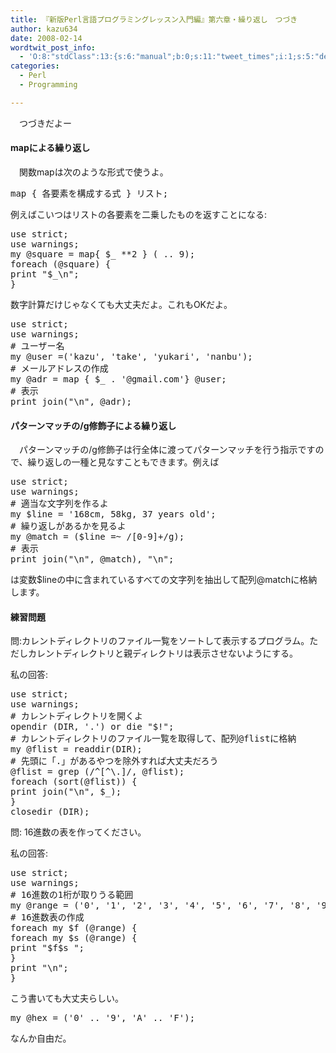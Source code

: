 ```yaml
---
title: 『新版Perl言語プログラミングレッスン入門編』第六章・繰り返し　つづき
author: kazu634
date: 2008-02-14
wordtwit_post_info:
  - 'O:8:"stdClass":13:{s:6:"manual";b:0;s:11:"tweet_times";i:1;s:5:"delay";i:0;s:7:"enabled";i:1;s:10:"separation";s:2:"60";s:7:"version";s:3:"3.7";s:14:"tweet_template";b:0;s:6:"status";i:2;s:6:"result";a:0:{}s:13:"tweet_counter";i:2;s:13:"tweet_log_ids";a:1:{i:0;i:3731;}s:9:"hash_tags";a:0:{}s:8:"accounts";a:1:{i:0;s:7:"kazu634";}}'
categories:
  - Perl
  - Programming

---
```

<div class="section">
<p>
    　つづきだよー
</p>
  
<p>
<a name="seemore"></a>
</p>
  
<h4>
    mapによる繰り返し
</h4>
  
<p>
    　関数mapは次のような形式で使うよ。
</p>
  
<pre class="syntax-highlight">
<span class="synStatement">map</span> { 各要素を構成する式 } リスト;
</pre>
  
<p>
    例えばこいつはリストの各要素を二乗したものを返すことになる:
</p>
  
<pre class="syntax-highlight">
<span class="synStatement">use strict</span>;
<span class="synStatement">use warnings</span>;
<span class="synStatement">my</span> <span class="synIdentifier">@square</span> = <span class="synStatement">map</span>{ <span class="synIdentifier">$_</span> **<span class="synConstant">2</span> } (<span class="synConstant"></span> .. <span class="synConstant">9</span>);
<span class="synStatement">foreach</span> (<span class="synIdentifier">@square</span>) {
<span class="synStatement">print</span> <span class="synConstant">&#34;</span><span class="synIdentifier">$_</span><span class="synSpecial">\n</span><span class="synConstant">&#34;</span>;
}
</pre>
  
<p>
    数字計算だけじゃなくても大丈夫だよ。これもOKだよ。
</p>
  
<pre class="syntax-highlight">
<span class="synStatement">use strict</span>;
<span class="synStatement">use warnings</span>;
<span class="synComment"># ユーザー名</span>
<span class="synStatement">my</span> <span class="synIdentifier">@user</span> =(<span class="synConstant">'kazu'</span>, <span class="synConstant">'take'</span>, <span class="synConstant">'yukari'</span>, <span class="synConstant">'nanbu'</span>);
<span class="synComment"># メールアドレスの作成</span>
<span class="synStatement">my</span> <span class="synIdentifier">@adr</span> = <span class="synStatement">map</span> { <span class="synIdentifier">$_</span> . <span class="synConstant">'@gmail.com'</span>} <span class="synIdentifier">@user</span>;
<span class="synComment"># 表示</span>
<span class="synStatement">print</span> <span class="synStatement">join</span>(<span class="synConstant">&#34;</span><span class="synSpecial">\n</span><span class="synConstant">&#34;</span>, <span class="synIdentifier">@adr</span>);
</pre>
  
<h4>
    パターンマッチの/g修飾子による繰り返し
</h4>
  
<p>
    　パターンマッチの/g修飾子は行全体に渡ってパターンマッチを行う指示ですので、繰り返しの一種と見なすこともできます。例えば
</p>
  
<pre class="syntax-highlight">
<span class="synStatement">use strict</span>;
<span class="synStatement">use warnings</span>;
<span class="synComment"># 適当な文字列を作るよ</span>
<span class="synStatement">my</span> <span class="synIdentifier">$line</span> = <span class="synConstant">'168cm, 58kg, 37 years old'</span>;
<span class="synComment"># 繰り返しがあるかを見るよ</span>
<span class="synStatement">my</span> <span class="synIdentifier">@match</span> = (<span class="synIdentifier">$line</span> =~<span class="synStatement"> /</span><span class="synSpecial">[0-9]+</span><span class="synStatement">/g</span>);
<span class="synComment"># 表示</span>
<span class="synStatement">print</span> <span class="synStatement">join</span>(<span class="synConstant">&#34;</span><span class="synSpecial">\n</span><span class="synConstant">&#34;</span>, <span class="synIdentifier">@match</span>), <span class="synConstant">&#34;</span><span class="synSpecial">\n</span><span class="synConstant">&#34;</span>;
</pre>
  
<p>
    は変数$lineの中に含まれているすべての文字列を抽出して配列@matchに格納します。
</p>
  
<h4>
    練習問題
</h4>
  
<p>
    問:カレントディレクトリのファイル一覧をソートして表示するプログラム。ただしカレントディレクトリと親ディレクトリは表示させないようにする。
</p>
  
<p>
    私の回答:
</p>
  
<pre class="syntax-highlight">
<span class="synStatement">use strict</span>;
<span class="synStatement">use warnings</span>;
<span class="synComment"># カレントディレクトリを開くよ</span>
<span class="synStatement">opendir</span> (<span class="synIdentifier">DIR</span>, <span class="synConstant">'.'</span>) <span class="synStatement">or</span> <span class="synStatement">die</span> <span class="synConstant">&#34;</span><span class="synIdentifier">$!</span><span class="synConstant">&#34;</span>;
<span class="synComment"># カレントディレクトリのファイル一覧を取得して、配列@flistに格納</span>
<span class="synStatement">my</span> <span class="synIdentifier">@flist</span> = <span class="synStatement">readdir</span>(<span class="synIdentifier">DIR</span>);
<span class="synComment"># 先頭に「.」があるやつを除外すれば大丈夫だろう</span>
<span class="synIdentifier">@flist</span> = <span class="synStatement">grep</span> (<span class="synStatement">/</span><span class="synConstant">^[^</span><span class="synSpecial">\.</span><span class="synConstant">]</span><span class="synStatement">/</span>, <span class="synIdentifier">@flist</span>);
<span class="synStatement">foreach</span> (<span class="synStatement">sort</span>(<span class="synIdentifier">@flist</span>)) {
<span class="synStatement">print</span> <span class="synStatement">join</span>(<span class="synConstant">&#34;</span><span class="synSpecial">\n</span><span class="synConstant">&#34;</span>, <span class="synIdentifier">$_</span>);
}
<span class="synStatement">closedir</span> (<span class="synIdentifier">DIR</span>);
</pre>
  
<p>
    問: 16進数の表を作ってください。
</p>
  
<p>
    私の回答:
</p>
  
<pre class="syntax-highlight">
<span class="synStatement">use strict</span>;
<span class="synStatement">use warnings</span>;
<span class="synComment"># 16進数の1桁が取りうる範囲</span>
<span class="synStatement">my</span> <span class="synIdentifier">@range</span> = (<span class="synConstant">'0'</span>, <span class="synConstant">'1'</span>, <span class="synConstant">'2'</span>, <span class="synConstant">'3'</span>, <span class="synConstant">'4'</span>, <span class="synConstant">'5'</span>, <span class="synConstant">'6'</span>, <span class="synConstant">'7'</span>, <span class="synConstant">'8'</span>, <span class="synConstant">'9'</span>, <span class="synConstant">'A'</span>, <span class="synConstant">'B'</span>, <span class="synConstant">'C'</span>, <span class="synConstant">'D'</span>, <span class="synConstant">'E'</span>, <span class="synConstant">'F'</span>);
<span class="synComment"># 16進数表の作成</span>
<span class="synStatement">foreach</span> <span class="synStatement">my</span> <span class="synIdentifier">$f</span> (<span class="synIdentifier">@range</span>) {
<span class="synStatement">foreach</span> <span class="synStatement">my</span> <span class="synIdentifier">$s</span> (<span class="synIdentifier">@range</span>) {
<span class="synStatement">print</span> <span class="synConstant">&#34;</span><span class="synIdentifier">$f$s</span><span class="synConstant"> &#34;</span>;
}
<span class="synStatement">print</span> <span class="synConstant">&#34;</span><span class="synSpecial">\n</span><span class="synConstant">&#34;</span>;
}
</pre>
  
<p>
    こう書いても大丈夫らしい。
</p>
  
<pre class="syntax-highlight">
<span class="synStatement">my</span> <span class="synIdentifier">@hex</span> = (<span class="synConstant">'0'</span> .. <span class="synConstant">'9'</span>, <span class="synConstant">'A'</span> .. <span class="synConstant">'F'</span>);
</pre>
  
<p>
    なんか自由だ。
</p>
</div>

